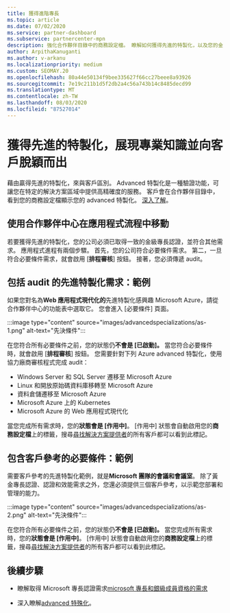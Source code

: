 ```yaml
---
title: 獲得進階專長
ms.topic: article
ms.date: 07/02/2020
ms.service: partner-dashboard
ms.subservice: partnercenter-mpn
description: 強化合作夥伴目錄中的商務設定檔。 瞭解如何獲得先進的特製化，以及您的金級/銀級專長認證。
author: ArpithaKanuganti
ms.author: v-arkanu
ms.localizationpriority: medium
ms.custom: SEOMAY.20
ms.openlocfilehash: 80a44e50134f9bee335627f66cc27beee8a93926
ms.sourcegitcommit: 7e19c211b1d5f2db2a4c56a743b14c8485decd99
ms.translationtype: MT
ms.contentlocale: zh-TW
ms.lasthandoff: 08/03/2020
ms.locfileid: "87527014"
---
```

# <a name="earn-an-advanced-specialization-to-showcase-expertise-and-stand-out-to-customers"></a>獲得先進的特製化，展現專業知識並向客戶脫穎而出 

藉由贏得先進的特製化，來與客戶區別。 Advanced 特製化是一種驗證功能，可讓您在特定的解決方案區域中提供高精確度的服務。 客戶會在合作夥伴目錄中，看到您的商務設定檔顯示您的 advanced 特製化。 [深入了解](https://partner.microsoft.com/membership/advanced-specialization)。

## <a name="use-partner-center-to-move-through-the-application-process"></a>使用合作夥伴中心在應用程式流程中移動

若要獲得先進的特製化，您的公司必須已取得一致的金級專長認證，並符合其他需求。 應用程式進程有兩個步驟。 首先，您的公司符合必要條件需求。 第二，一旦符合必要條件需求，就會啟用 [**排程審核**] 按鈕。 接著，您必須傳遞 audit。 

## <a name="advanced-specialization-requirements-that-include-an-audit-an-example"></a>包括 audit 的先進特製化需求：範例

如果您對名為**Web 應用程式現代化的**先進特製化感興趣 Microsoft Azure，請從合作夥伴中心的功能表中選取它。 您會進入 [必要條件] 頁面。

:::image type="content" source="images/advancedspecializations/as-1.png" alt-text="先決條件":::


在您符合所有必要條件之前，您的狀態仍**不會是 [已啟動]。** 當您符合必要條件時，就會啟用 [**排程審核**] 按鈕。 您需要針對下列 Azure advanced 特製化，使用協力廠商審核程式完成 audit：
 
- Windows Server 和 SQL Server 遷移至 Microsoft Azure
- Linux 和開放原始碼資料庫移轉至 Microsoft Azure
- 資料倉儲遷移至 Microsoft Azure
- Microsoft Azure 上的 Kubernetes
- Microsoft Azure 的 Web 應用程式現代化


當您完成所有需求時，您的**狀態會是 [作用中]**。 [作用中] 狀態會自動啟用您的**商務設定檔**上的標籤，搜尋[尋找解決方案提供者](https://www.microsoft.com/solution-providers/home)的所有客戶都可以看到此標記。

## <a name="prerequisites-that-include-customer-references-an-example"></a>包含客戶參考的必要條件：範例

需要客戶參考的先進特製化範例，就是**Microsoft 團隊的會議和會議室**。 除了黃金專長認證、認證和效能需求之外，您還必須提供三個客戶參考，以示範您部署和管理的能力。

:::image type="content" source="images/advancedspecializations/as-2.png" alt-text="先決條件":::

在您符合所有必要條件之前，您的狀態仍**不會是 [已啟動]。** 當您完成所有需求時，您的**狀態會是 [作用中]**。 [作用中] 狀態會自動啟用您的**商務設定檔**上的標籤，搜尋[尋找解決方案提供者](https://www.microsoft.com/solution-providers/home)的所有客戶都可以看到此標記。

## <a name="next-steps"></a>後續步驟

- 瞭解取得 Microsoft 專長認證需求[microsoft 專長和銀級成員資格的需求](learn-about-competencies.md)

- 深入瞭解[advanced 特殊化](https://partner.microsoft.com/membership/advanced-specialization)。
